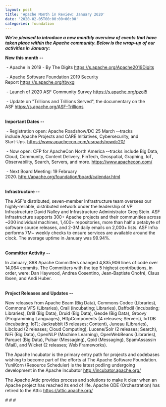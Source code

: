 ```yaml
---
layout: post
title: 'Apache Month in Review: January 2020'
date: '2020-02-05T00:00:00+00:00'
categories: foundation
---
```

<p><strong><em>We're pleased to introduce a new monthly overview of events that have taken place within the Apache community. Below is the wrap-up of our activities in January:</em></strong></p> 
  <p><strong>New this month --</strong></p> 
  <p>&nbsp;- Apache in 2019 - By The Digits <a href="https://s.apache.org/Apache2019Digits">https://s.apache.org/Apache2019Digits</a></p> 
  <p>&nbsp;- Apache Software Foundation 2019 Security Report&nbsp;<a href="https://s.apache.org/tbyxg">https://s.apache.org/tbyxg</a></p> 
  <p>&nbsp;- Launch of 2020 ASF Community Survey <a href="https://s.apache.org/pzol5">https://s.apache.org/pzol5</a></p> 
  <p>&nbsp;- Update on &quot;Trillions and Trillions Served&quot;, the documentary on the ASF&nbsp;<a href="https://s.apache.org/ASF-Trillions%20">https://s.apache.org/ASF-Trillions</a> </p> 
  <p><strong><br />Important Dates --</strong></p> 
  <p>&nbsp;- Registration open: Apache Roadshow/DC 25 March --tracks include&nbsp;Apache Projects and CARE Initiatives, Cybersecurity, and Start‑Ups.&nbsp;<a href="https://www.apachecon.com/usroadshowdc20/">https://www.apachecon.com/usroadshowdc20/</a></p> 
  <p>&nbsp;- Now open: CFP for ApacheCon North America --tracks include Big Data, Cloud, Community, Content Delivery, FinTech, Geospatial, Graphing, IoT, Observability, Search, Servers, and more.&nbsp;<a href="https://www.apachecon.com/">https://www.apachecon.com/</a></p> 
  <p>&nbsp;- Next Board Meeting: 19 February 2020.&nbsp;<a href="http://apache.org/foundation/board/calendar.html">http://apache.org/foundation/board/calendar.html</a> </p> 
  <p> </p> 
  <p> </p> 
  <p><strong><br />Infrastructure -- </strong></p> 
  <p>The ASF's distributed, seven-member Infrastructure team oversees our highly-reliable, distributed network under the leadership of VP Infrastructure David Nalley and Infrastructure Administrator Greg Stein. ASF Infrastructure supports 300+ Apache projects and their communities across ~200 individual machines, 1,400+ repositories, more than half a petabyte of software source releases, and 2-3M daily emails on 2,000+ lists. ASF Infra performs 7M+ weekly checks to ensure services are available around the clock. The average uptime in January was 99.94%.</p> 
  <p> </p> 
  <p> </p> 
  <p><strong><br />Committer Activity --</strong></p> 
  <div> 
    <div> 
      <p>In January, 898 Apache Committers changed 4,835,906 lines of code over 14,064 commits. The Committers with the top 5 highest contributions, in order, were: Dan Haywood, Andrea Cosentino, Jean-Baptiste Onofré, Claus Ibsen, and Andi Huber.<br /><br /></p> 
      <p> </p> 
    </div> 
  </div> 
  <p> </p> 
  <p><strong>Project Releases and Updates --</strong> </p> 
  <p>New releases from Apache Beam (Big Data), Commons Codec (Libraries), Commons VFS (Libraries), Crail (incubating; Libraries), Daffodil (incubating; Libraries), Drill (Big Data), Druid (Big Data), Geode (Big Data), Groovy (Programming Languages), HttpComponents (4 releases; Servers), IoTDB (incubating; IoT); Jackrabbit (5 releases; Content), Juneau (Libraries), Libcloud (2 releases; Cloud Computing), Lucene/Solr (2 releases; Search), NiFi (Big Data), OpenNLP (Machine Learning), OpenWebBeans (Libraries), Parquet (Big Data), Pulsar (Messaging), Qpid (Messaging), SpamAssassin (Mail), and Wicket (2 releases; Web Frameworks).</p> 
  <p>The Apache Incubator is the primary entry path for projects and codebases wishing to become part of the efforts at The Apache Software Foundation. YuniKorn (Resource Scheduler) is the latest podling undergoing development in the Apache Incubator&nbsp;<a href="http://incubator.apache.org/">http://incubator.apache.org/</a></p> 
  <p> </p> 
  <p>The Apache Attic provides process and solutions to make it clear when an Apache project has reached its end of life. Apache ODE (Orchestration) has retired to the Attic&nbsp;<a href="https://attic.apache.org/">https://attic.apache.org/</a> </p> 
  <p># # #</p>
